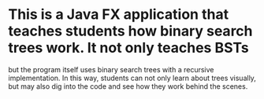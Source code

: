 # This is a Java FX application that teaches students how binary search trees work. It not only teaches BSTs 
but the program itself uses binary search trees with a recursive implementation. In this way, students can 
not only learn about trees visually, but may also dig into the code and see how they work behind the scenes.
